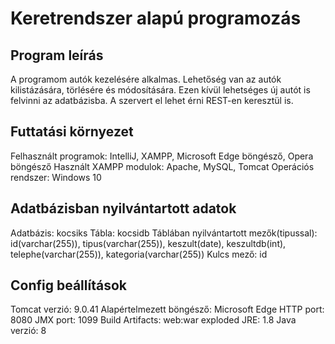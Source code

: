 # Keretrendszer alapú programozás
## Program leírás
A programom autók kezelésére alkalmas.
Lehetőség van az autók kilistázására, törlésére és módosítására. Ezen kívül lehetséges új autót is felvinni az adatbázisba.
A szervert el lehet érni REST-en keresztül is. 

## Futtatási környezet
Felhasznált programok: IntelliJ, XAMPP, Microsoft Edge böngésző, Opera böngésző
Használt XAMPP modulok: Apache, MySQL, Tomcat
Operációs rendszer: Windows 10

## Adatbázisban nyilvántartott adatok
Adatbázis: kocsiks
Tábla: kocsidb
Táblában nyilvántartott mezők(tipussal): id(varchar(255)), tipus(varchar(255)), keszult(date), keszultdb(int), telephe(varchar(255)), kategoria(varchar(255))
Kulcs mező: id

## Config beállítások
Tomcat verzió: 9.0.41
Alapértelmezett böngésző: Microsoft Edge
HTTP port: 8080
JMX port: 1099
Build Artifacts: web:war exploded
JRE: 1.8
Java verzió: 8
